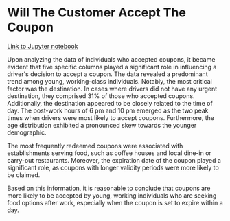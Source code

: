 # Will The Customer Accept The Coupon

[Link to Jupyter notebook](www.github.com/teemak/customer_accept_coupon)

Upon analyzing the data of individuals who accepted coupons, it became evident that five specific columns played a significant role in influencing a driver's decision to accept a coupon. The data revealed a predominant trend among young, working-class individuals. Notably, the most critical factor was the destination. In cases where drivers did not have any urgent destination, they comprised 31% of those who accepted coupons. Additionally, the destination appeared to be closely related to the time of day. The post-work hours of 6 pm and 10 pm emerged as the two peak times when drivers were most likely to accept coupons. Furthermore, the age distribution exhibited a pronounced skew towards the younger demographic.

The most frequently redeemed coupons were associated with establishments serving food, such as coffee houses and local dine-in or carry-out restaurants. Moreover, the expiration date of the coupon played a significant role, as coupons with longer validity periods were more likely to be claimed.

Based on this information, it is reasonable to conclude that coupons are more likely to be accepted by young, working individuals who are seeking food options after work, especially when the coupon is set to expire within a day.
